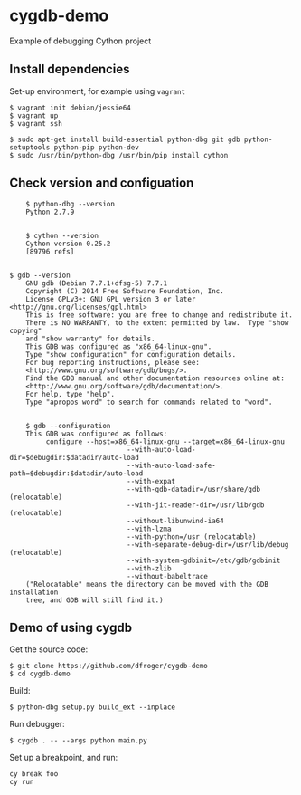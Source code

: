 # cygdb-demo

Example of debugging Cython project


## Install dependencies

Set-up environment, for example using `vagrant`

    $ vagrant init debian/jessie64
    $ vagrant up
    $ vagrant ssh

    $ sudo apt-get install build-essential python-dbg git gdb python-setuptools python-pip python-dev
    $ sudo /usr/bin/python-dbg /usr/bin/pip install cython


##	Check version and configuation

		$ python-dbg --version
		Python 2.7.9


		$ cython --version
		Cython version 0.25.2
		[89796 refs]


    $ gdb --version
		GNU gdb (Debian 7.7.1+dfsg-5) 7.7.1
		Copyright (C) 2014 Free Software Foundation, Inc.
		License GPLv3+: GNU GPL version 3 or later <http://gnu.org/licenses/gpl.html>
		This is free software: you are free to change and redistribute it.
		There is NO WARRANTY, to the extent permitted by law.  Type "show copying"
		and "show warranty" for details.
		This GDB was configured as "x86_64-linux-gnu".
		Type "show configuration" for configuration details.
		For bug reporting instructions, please see:
		<http://www.gnu.org/software/gdb/bugs/>.
		Find the GDB manual and other documentation resources online at:
		<http://www.gnu.org/software/gdb/documentation/>.
		For help, type "help".
		Type "apropos word" to search for commands related to "word".


		$ gdb --configuration
		This GDB was configured as follows:
			 configure --host=x86_64-linux-gnu --target=x86_64-linux-gnu
								 --with-auto-load-dir=$debugdir:$datadir/auto-load
								 --with-auto-load-safe-path=$debugdir:$datadir/auto-load
								 --with-expat
								 --with-gdb-datadir=/usr/share/gdb (relocatable)
								 --with-jit-reader-dir=/usr/lib/gdb (relocatable)
								 --without-libunwind-ia64
								 --with-lzma
								 --with-python=/usr (relocatable)
								 --with-separate-debug-dir=/usr/lib/debug (relocatable)
								 --with-system-gdbinit=/etc/gdb/gdbinit
								 --with-zlib
								 --without-babeltrace
		("Relocatable" means the directory can be moved with the GDB installation
		tree, and GDB will still find it.)


## Demo of using cygdb

Get the source code:

    $ git clone https://github.com/dfroger/cygdb-demo
    $ cd cygdb-demo

Build:

    $ python-dbg setup.py build_ext --inplace

Run debugger:

    $ cygdb . -- --args python main.py

Set up a breakpoint, and run:

    cy break foo
    cy run
